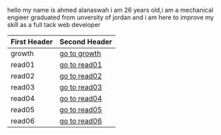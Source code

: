 hello my name is ahmed alanaswah i am 26 years old,i am a mechanical engieer graduated from unversity of jordan and i am here to improve my skill as a full tack web developer


First Header | Second Header
------------ | -------------
growth |[go to growth](https://ahmed-alanaswah.github.io/Read-Notes/growth)
read01 |[go to read01](https://ahmed-alanaswah.github.io/Read-Notes/read-01)
read02 |[go to read02](https://ahmed-alanaswah.github.io/Read-Notes/read02)
read03 |[go to read03](https://ahmed-alanaswah.github.io/Read-Notes/read03)
read04 |[go to read04](https://ahmed-alanaswah.github.io/Read-Notes/read04)
read05 |[go to read05](https://ahmed-alanaswah.github.io/Read-Notes/read05)
read06 |[go to read06](https://ahmed-alanaswah.github.io/Read-Notes/read06)


